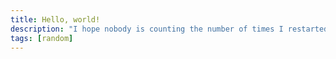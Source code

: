 ```yaml
---
title: Hello, world!
description: "I hope nobody is counting the number of times I restarted my website."
tags: [random]
---
```

